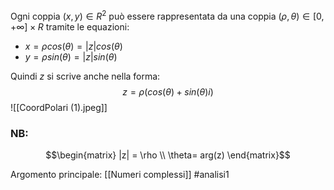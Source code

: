 Ogni coppia $(x,y)\in R^2$ può essere rappresentata da una coppia $(\rho,\theta)\in [0,+\infty]\times R$ tramite le equazioni:
- $x = \rho cos(\theta) = |z|cos(\theta)$
- $y = \rho sin(\theta) = |z|sin(\theta)$

Quindi $z$ si scrive anche nella forma:$$z = \rho(cos(\theta) + sin(\theta)i) $$
![[CoordPolari (1).jpeg]]

### NB:
$$\begin{matrix} |z| = \rho \\ \theta= arg(z) \end{matrix}$$


Argomento principale: [[Numeri complessi]]
#analisi1 